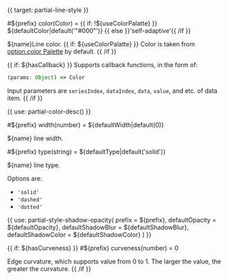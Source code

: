 
{{ target: partial-line-style }}

#${prefix} color(Color) = {{ if: !${useColorPalatte} }} ${defaultColor|default('"#000"')} {{ else }}'self-adaptive'{{ /if }}

<ExampleUIControlColor />

${name}Line color. {{ if: ${useColorPalatte} }} Color is taken from [option.color Palette](~color) by default. {{ /if }}

{{ if: ${hasCallback} }}
Supports callback functions, in the form of:
```js
(params: Object) => Color
```
Input parameters are `seriesIndex`, `dataIndex`, `data`, `value`, and etc. of data item.
{{ /if }}

{{ use: partial-color-desc() }}

#${prefix} width(number) = ${defaultWidth|default(0)}

<ExampleUIControlNumber value="${defaultWidth|default(1)}" min="0" step="0.5" />

${name} line width.

#${prefix} type(string) = ${defaultType|default('solid')}

<ExampleUIControlEnum default="solid" options="solid,dashed,dotted" />

${name} line type.

Options are:
+ `'solid'`
+ `'dashed'`
+ `'dotted'`

{{ use: partial-style-shadow-opacity(
    prefix = ${prefix},
    defaultOpacity = ${defaultOpacity},
    defaultShadowBlur = ${defaultShadowBlur},
    defaultShadowColor = ${defaultShadowColor}
) }}

{{ if: ${hasCurveness} }}
#${prefix} curveness(number) = 0

<ExampleUIControlNumber min="0" max="1" step="0.01" default="0" />

Edge curvature, which supports value from 0 to 1. The larger the value, the greater the curvature.
{{ /if }}

